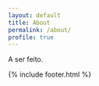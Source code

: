 ```yaml
---
layout: default
title: About
permalink: /about/
profile: true
---
```


A ser feito.

{% include footer.html %}